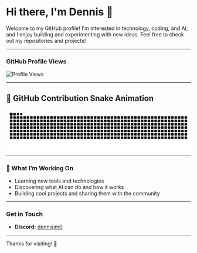 # Hi there, I'm Dennis 👋

Welcome to my GitHub profile! I'm interested in technology, coding, and AI, and I enjoy building and experimenting with new ideas. Feel free to check out my repositories and projects!

---

### GitHub Profile Views  
![Profile Views](https://komarev.com/ghpvc/?username=dennisimoo&color=blue&style=flat-square)

---

## 🐍 GitHub Contribution Snake Animation

<picture>
  <source media="(prefers-color-scheme: dark)" srcset="https://github.com/dennisimoo/dennisimoo/blob/output/github-snake-dark.svg" />
  <source media="(prefers-color-scheme: light)" srcset="https://github.com/dennisimoo/dennisimoo/blob/output/github-snake.svg" />
  <img alt="github-snake" src="https://github.com/dennisimoo/dennisimoo/blob/output/github-snake.svg" />
</picture>


---

### 🔧 What I’m Working On  
- Learning new tools and technologies  
- Discovering what AI can do and how it works  
- Building cool projects and sharing them with the community  
---

### Get in Touch  
- **Discord:** [dennisim0](https://discord.com/users/696217160007155812) 

---

Thanks for visiting! 🚀

